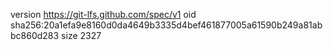 version https://git-lfs.github.com/spec/v1
oid sha256:20a1efa9e8160d0da4649b3335d4bef461877005a61590b249a81abbc860d283
size 2327
